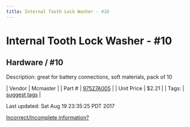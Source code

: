 ```yaml
---
title: Internal Tooth Lock Washer - #10
---
```


# Internal Tooth Lock Washer - #10
## Hardware / #10
Description: 	great for battery connections, soft materials, pack of 10 

| Vendor | Mcmaster | 
| Part # | [97527A005](https://www.mcmaster.com/#97527A005) | 
| Unit Price | $2.21 | 
| Tags: | [suggest tags](https://docs.google.com/forms/d/e/1FAIpQLSeWyY8v3RgOty-MyWmh9U0iivNYN_molChYyS-0U-o-kOAv_g/viewform) | 

Last updated: Sat Aug 19 23:35:25 PDT 2017

 [Incorrect/Incomplete information?](https://docs.google.com/forms/d/e/1FAIpQLSeWyY8v3RgOty-MyWmh9U0iivNYN_molChYyS-0U-o-kOAv_g/viewform)